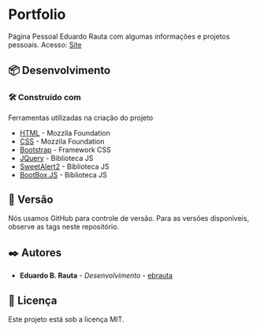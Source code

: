 # Portfolio

Página Pessoal Eduardo Rauta com algumas informações e projetos pessoais.
Acesso: [Site](https://ebrauta.github.io/portfolio)

## 📦 Desenvolvimento
### 🛠️ Construído com
Ferramentas utilizadas na criação do projeto
* [HTML](https://developer.mozilla.org/pt-BR/docs/Web/HTML) - Mozzila Foundation
* [CSS](https://developer.mozilla.org/pt-BR/docs/Web/CSS) - Mozzila Foundation
* [Bootstrap](https://github.com/twbs/bootstrap/releases/download/v4.6.2/bootstrap-4.6.2-dist.zip) - Framework CSS
* [JQuery](https://code.jquery.com/jquery-3.6.0.min.js) - Biblioteca JS
* [SweetAlert2](https://sweetalert2.github.io/) - Biblioteca JS
* [BootBox.JS](http://bootboxjs.com/) - Biblioteca JS

## 📌 Versão
Nós usamos GitHub para controle de versão. Para as versões disponíveis, observe as tags neste repositório.

## ✒️ Autores
* **Eduardo B. Rauta** - *Desenvolvimento* - [ebrauta](https://github.com/ebrauta)

## 📄 Licença
Este projeto está sob a licença MIT.
